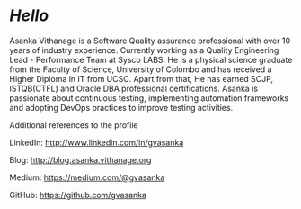 # _Hello_

Asanka Vithanage is a Software Quality assurance professional with over 10 years of industry experience. Currently working as a Quality Engineering Lead - Performance Team at Sysco LABS.
He is a physical science graduate from the Faculty of Science, University of Colombo and has received a Higher Diploma in IT from UCSC. Apart from that, He has earned SCJP, ISTQB(CTFL) and Oracle DBA professional certifications.
Asanka is passionate about continuous testing, implementing automation frameworks and adopting DevOps practices to improve testing activities.

Additional references to the profile

LinkedIn: http://www.linkedin.com/in/gvasanka

Blog: http://blog.asanka.vithanage.org

Medium: https://medium.com/@gvasanka

GitHub: https://github.com/gvasanka
